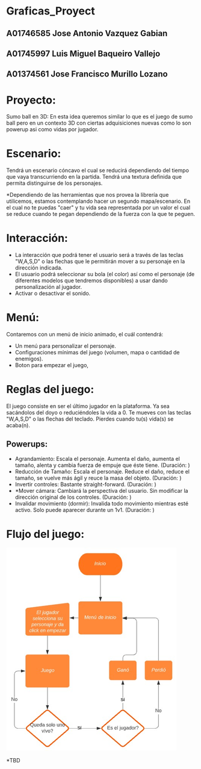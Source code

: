 # Graficas_Proyect
## A01746585 Jose Antonio Vazquez Gabian
## A01745997 Luis Miguel Baqueiro Vallejo
## A01374561 Jose Francisco Murillo Lozano

# Proyecto:

Sumo ball en 3D: En esta idea queremos similar lo que es el juego de sumo ball pero en un contexto 3D con ciertas adquisiciones nuevas como lo son powerup asi como vidas por jugador.

# Escenario:

Tendrá un escenario cóncavo el cual se reducirá dependiendo del tiempo que vaya transcurriendo en la partida. Tendrá una textura definida que permita distinguirse de los personajes.

*Dependiendo de las herramientas que nos provea la librería que utilicemos, estamos contemplando hacer un segundo mapa/escenario. En el cual no te puedas "caer" y tu vida sea representada por un valor el cual se reduce cuando te pegan dependiendo de la fuerza con la que te peguen.

# Interacción:

- La interacción que podrá tener el usuario será a través de las teclas "W,A,S,D" o las flechas que le permitirán mover a su personaje en la dirección indicada.
- El usuario podrá seleccionar su bola (el color) así como el personaje (de diferentes modelos que tendremos disponibles) a usar dando personalización al jugador.
- Activar o desactivar el sonido.


# Menú:

Contaremos con un menú de inicio animado, el cuál contendrá:
  - Un menú para personalizar el personaje.
  - Configuraciones mínimas del juego (volumen, mapa o cantidad de enemigos).
  - Boton para empezar el juego,

# Reglas del juego:

El juego consiste en ser el último jugador en la plataforma.
Ya sea sacándolos del doyo o reduciéndoles la vida a 0.
Te mueves con las teclas "W,A,S,D" o las flechas del teclado.
Pierdes cuando tu(s) vida(s) se acaba(n).

## Powerups:
- Agrandamiento: Escala el personaje. Aumenta el daño, aumenta el tamaño, alenta y cambia fuerza de empuje que éste tiene. (Duración: )
- Reducción de Tamaño: Escala el personaje. Reduce el daño, reduce el tamaño, se vuelve más ágil y reuce la masa del objeto. (Duración: )
- Invertir controles: Bastante straight-forward. (Duración: )
- *Mover cámara: Cambiará la perspectiva del usuario. Sin modificar la dirección original de los controles. (Duración: )
- Invalidar movimiento (dormir): Invalida todo movimiento mientras esté activo. Solo puede aparecer durante un 1v1. (Duración: )

# Flujo del juego:
![alt text](https://github.com/JoseAntonioVazquezGabian/Graficas_Project/blob/3ae757329c9e0120a1270412fe070a492c67093c/flujoDeJuego.jpg)

*TBD
